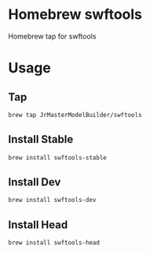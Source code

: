 # Homebrew swftools

Homebrew tap for swftools

# Usage

## Tap

```sh
brew tap JrMasterModelBuilder/swftools
```

## Install Stable

```sh
brew install swftools-stable
```

## Install Dev

```sh
brew install swftools-dev
```

## Install Head

```sh
brew install swftools-head
```
